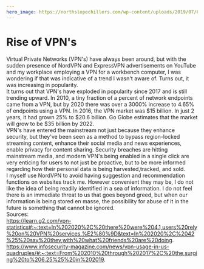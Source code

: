 ```yaml
---
hero_image: https://northslopechillers.com/wp-content/uploads/2019/07/Cool-Server-Room.jpg
---
```


# Rise of VPN's

Virtual Private Networks (VPN's) have always been around, but with the sudden presence of NordVPN and ExpressVPN advertisements on YouTube and my workplace employing a VPN for a workbench computer, I was wondering if that was indicative of a trend I wasn't aware of. Turns out, it was increasing in popularity.
<br>
It turns out that VPN's have exploded in popularity since 2017 and is still trending upward. In 2010, a tiny fraction of a percent of network endpoints came from a VPN, but by 2020 there was over a 3000% increase to 4.65% of endpoints using a VPN. In 2016, the VPN market was $15 billion. In just 2 years, it had grown 25% to $20.6 billion. Go Globe estimates that the market will grow to be $35 billion by 2022.
<br>
VPN's have entered the mainstream not just because they enhance security, but they've been seen as a method to bypass region-locked streaming content, enhance their social media and news experiences, enable privacy for content sharing. Security breaches are hitting mainstream media, and modern VPN's being enabled in a single click are very enticing for users to not just be proactive, but to be more informed regarding how their personal data is being harvested,tracked, and sold.
<br>
I myself use NordVPN to avoid having suggestion and recommendation functions on websites track me. However convenient they may be, I do not like the idea of being readily identified in a sea of information. I do not feel there is an immediate threat to us that goes beyond greed, but when our information is being stored en masse, the possibility for abuse of it in the future is something that cannot be ignored.
<br>
Sources:
<br>
https://learn.g2.com/vpn-statistics#:~:text=In%202020%2C%20there%20were%204.1,users%20rely%20on%20VPN%20services.%E2%80%9D&text=In%202020%2C%2042%25%20say%20they,with%20what%20friends%20are%20doing.
<br>
https://www.infosecurity-magazine.com/news/vpn-usage-in-us-quadruples/#:~:text=From%202010%20through%202017%2C%20the,surging%20to%206.25%25%20in%202019.

